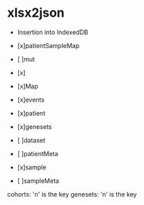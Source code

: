 # xlsx2json

- Insertion into IndexedDB

- [x]patientSampleMap
- [ ]mut 
- [x]<matrix>
- [x]<matrix>Map
- [x]events
- [x]patient
- [x]genesets
- [ ]dataset
- [ ]patientMeta
- [x]sample 
- [ ]sampleMeta

cohorts: 'n' is the key 
genesets: 'n' is the key 